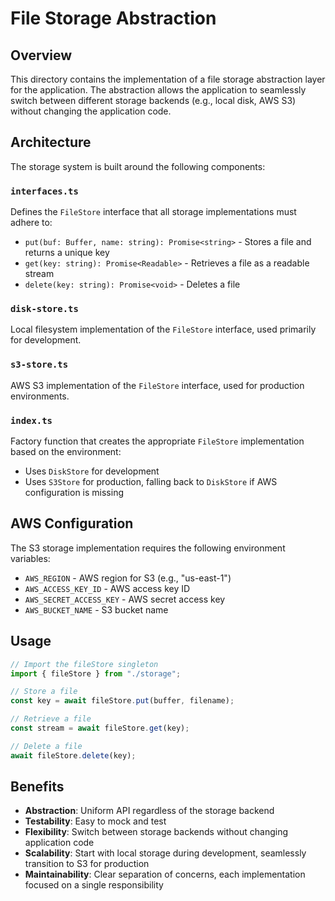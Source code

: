 # File Storage Abstraction

## Overview

This directory contains the implementation of a file storage abstraction layer for the application. The abstraction allows the application to seamlessly switch between different storage backends (e.g., local disk, AWS S3) without changing the application code.

## Architecture

The storage system is built around the following components:

### `interfaces.ts`

Defines the `FileStore` interface that all storage implementations must adhere to:

- `put(buf: Buffer, name: string): Promise<string>` - Stores a file and returns a unique key
- `get(key: string): Promise<Readable>` - Retrieves a file as a readable stream
- `delete(key: string): Promise<void>` - Deletes a file

### `disk-store.ts`

Local filesystem implementation of the `FileStore` interface, used primarily for development.

### `s3-store.ts`

AWS S3 implementation of the `FileStore` interface, used for production environments.

### `index.ts`

Factory function that creates the appropriate `FileStore` implementation based on the environment:
- Uses `DiskStore` for development
- Uses `S3Store` for production, falling back to `DiskStore` if AWS configuration is missing

## AWS Configuration

The S3 storage implementation requires the following environment variables:

- `AWS_REGION` - AWS region for S3 (e.g., "us-east-1")
- `AWS_ACCESS_KEY_ID` - AWS access key ID
- `AWS_SECRET_ACCESS_KEY` - AWS secret access key
- `AWS_BUCKET_NAME` - S3 bucket name

## Usage

```typescript
// Import the fileStore singleton
import { fileStore } from "./storage";

// Store a file
const key = await fileStore.put(buffer, filename);

// Retrieve a file
const stream = await fileStore.get(key);

// Delete a file
await fileStore.delete(key);
```

## Benefits

- **Abstraction**: Uniform API regardless of the storage backend
- **Testability**: Easy to mock and test
- **Flexibility**: Switch between storage backends without changing application code
- **Scalability**: Start with local storage during development, seamlessly transition to S3 for production
- **Maintainability**: Clear separation of concerns, each implementation focused on a single responsibility